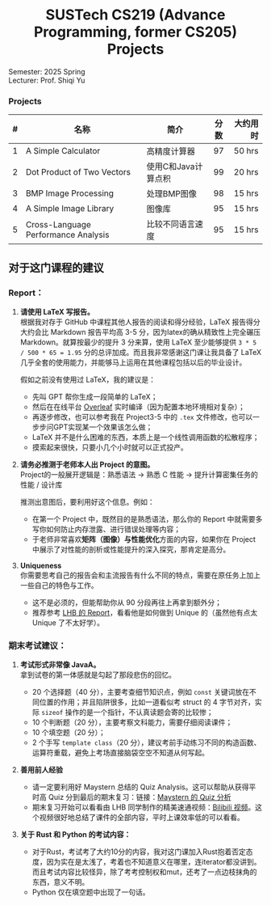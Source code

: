 <div align="center">

# SUSTech CS219 (Advance Programming, former CS205) Projects

</div>

Semester: 2025 Spring  
Lecturer: Prof. Shiqi Yu

### Projects

|  #  |                  名称              |     简介      | 分数 | 大约用时 |
|:---:|-------------------------------------|--------------|:---:|---------:|
|  1  | A Simple Calculator                 | 高精度计算器     | 97 | 50 hrs   |
|  2  | Dot Product of Two Vectors          | 使用C和Java计算点积   | 99 | 20 hrs   |
|  3  | BMP Image Processing          | 处理BMP图像   | 98 | 15 hrs   |
|  4  | A Simple Image Library          | 图像库   | 95 | 15 hrs   |
|  5  | Cross-Language Performance Analysis          | 比较不同语言速度   | 95 | 15 hrs   |


## 对于这门课程的建议

### Report：

1. **请使用 LaTeX 写报告。**  
   根据我对存于 GitHub 中课程其他人报告的阅读和得分经验，LaTeX 报告得分大约会比 Markdown 报告平均高 3-5 分，因为latex的确从精致性上完全碾压 Markdown。就算按最少的提升 3 分来算，使用 LaTeX 至少能够提供 `3 * 5 / 500 * 65 = 1.95` 分的总评加成。而且我非常感谢这门课让我具备了 LaTeX 几乎全套的使用能力，并能够马上运用在其他课程包括以后的毕业设计。

   假如之前没有使用过 LaTeX，我的建议是：
   - 先叫 GPT 帮你生成一段简单的 LaTeX；
   - 然后在在线平台 [Overleaf](https://www.overleaf.com) 实时编译（因为配置本地环境相对复杂）；
   - 再逐步修改，也可以参考我在 Project3-5 中的 `.tex` 文件修改，也可以一步步问GPT实现某一个效果该怎么做；
   - LaTeX 并不是什么困难的东西，本质上是一个线性调用函数的松散程序；
   - 摸索起来很快，只要小几个小时就可以正式投产。

2. **请务必推测于老师本人出 Project 的意图。**  
   Project的一般展开逻辑是：熟悉语法 → 熟悉 C 性能 → 提升计算密集任务的性能 / 设计库

   推测出意图后，要利用好这个信息。例如：
   - 在第一个 Project 中，既然目的是熟悉语法，那么你的 Report 中就需要多写你如何防止内存泄露、进行错误处理等内容；
   - 于老师非常喜欢**矩阵（图像）与性能优化**方面的内容，如果你在 Project 中展示了对性能的剖析或性能提升的深入探究，那肯定是高分。

3. **Uniqueness**  
   你需要思考自己的报告会和主流报告有什么不同的特点，需要在原任务上加上一些自己的特色与工作。
   - 这不是必须的，但能帮助你从 90 分段再往上再拿到额外分；
   - 推荐参考 [LHB 的 Report](https://github.com/HaibinLai/CS205-CPP-Programing-Project)，看看他是如何做到 Unique 的（虽然他有点太 Unique 了不太好学）。


### 期末考试建议：

1. **考试形式非常像 JavaA。**  
   拿到试卷的第一体感就是勾起了那段悲伤的回忆。

   - 20 个选择题（40 分），主要考查细节知识点，例如 `const` 关键词放在不同位置的作用；并且陷阱很多，比如一道看似考 struct 的 4 字节对齐，实际 `sizeof` 操作的是一个指针，不认真读题会寄的比较惨；
   - 10 个判断题（20 分），主要考察文科能力，需要仔细阅读课件；
   - 10 个填空题（20 分）；
   - 2 个手写 `template class`（20 分），建议考前手动练习不同的构造函数、运算符重载，避免上考场直接脑袋空空不知道从何写起。

2. **善用前人经验**  

   - 请一定要利用好 Maystern 总结的 Quiz Analysis。这可以帮助从获得平时高 Quiz 分到最后的期末复习：链接：[Maystern 的 Quiz 分析](https://github.com/Maystern/SUSTech_CS205_Cpp_Projects/tree/main/Quiz)
   - 期末复习开始可以看看由 LHB 同学制作的精美速通视频：[Bilibili 视频](https://www.bilibili.com/video/BV1PFf6YGEyW/)。这个视频很好地总结了课件的全部内容，平时上课效率低的可以看看。

3. **关于 Rust 和 Python 的考试内容：**

   - 对于Rust，考试考了大约10分的内容，我对这门课加入Rust抱着否定态度，因为实在是太浅了，考着也不知道意义在哪里，连iterator都没讲到。而且考试内容比较怪异，除了考考控制权和mut，还考了一点边枝抹角的东西，意义不明。
   - Python 仅在填空题中出现了一句话。

